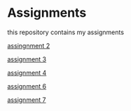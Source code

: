 # Assignments
this repository contains my assignments

[assingnment 2](https://github.com/Mitchelvanrooij2799/Assigments/blob/master/assignment2.ipynb)

[assignment 3](https://github.com/Mitchelvanrooij2799/Assigments/blob/master/assignment3.ipynb)

[assignment 4](https://github.com/Mitchelvanrooij2799/Assignments/blob/master/assignment4%20(1).ipynb)

[assignment 6](https://github.com/Mitchelvanrooij2799/Assignments/blob/master/Graded_assignment1.ipynb)

[assignment 7](https://github.com/Mitchelvanrooij2799/Assignments/blob/master/Graded_assignment_2%20(1).ipynb)
